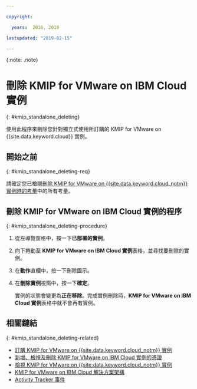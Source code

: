 ```yaml
---

copyright:

  years:  2016, 2019

lastupdated: "2019-02-15"

---
```


{:note: .note}

# 刪除 KMIP for VMware on IBM Cloud 實例
{: #kmip_standalone_deleting}

使用此程序來刪除您針對獨立式使用所訂購的 KMIP for VMware on {{site.data.keyword.cloud}} 實例。

## 開始之前
{: #kmip_standalone_deleting-req}

請確定您已檢閱[刪除 KMIP for VMware on {{site.data.keyword.cloud_notm}} 實例時的考量](/docs/services/vmwaresolutions/services?topic=vmware-solutions-kmip_standalone_considerations)中的所有考量。

## 刪除 KMIP for VMware on IBM Cloud 實例的程序
{: #kmip_standalone_deleting-procedure}

1. 從左導覽窗格中，按一下**已部署的實例**。
2. 向下捲動至 **KMIP for VMware on IBM Cloud 實例**表格，並尋找要刪除的實例。
3. 在**動作**直欄中，按一下刪除圖示。
4. 在**刪除實例**視窗中，按一下**確定**。

   實例的狀態會變更為**正在移除**。完成實例刪除時，**KMIP for VMware on IBM Cloud 實例**表格中就不會再有實例。

## 相關鏈結
{: #kmip_standalone_deleting-related}

* [訂購 KMIP for VMware on {{site.data.keyword.cloud_notm}} 實例](/docs/services/vmwaresolutions/services?topic=vmware-solutions-kmip_standalone_ordering)
* [新增、檢視及刪除 KMIP for VMware on IBM Cloud 實例的憑證](/docs/services/vmwaresolutions/services?topic=vmware-solutions-kmip_standalone_addingdeletingcert)
* [檢視 KMIP for VMware on {{site.data.keyword.cloud_notm}} 實例](/docs/services/vmwaresolutions/services?topic=vmware-solutions-kmip_standalone_viewing)
* [KMIP for VMware on IBM Cloud 解決方案架構](/docs/services/vmwaresolutions/archiref/kmip?topic=vmware-solutions-kmip-overview)
* [Activity Tracker 事件](/docs/services/vmwaresolutions/vmonic?topic=vmware-solutions-at-events)
